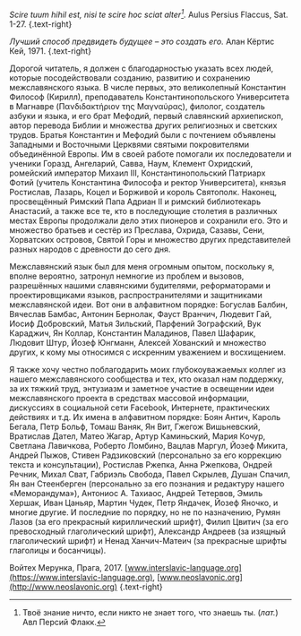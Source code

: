 _Scire tuum hihil est, nisi te scire hoc sciat alter[^1]._
Aulus Persius Flaccus, Sat. 1-27. {.text-right}

[^1]: Твоё знание ничто, если никто не знает того, что знаешь ты. (_лат._) Авл Персий Флакк.

_Лучший способ предвидеть будущее – это создать его._
Алан Кёртис Кей, 1971. {.text-right}

Дорогой читатель, я должен с благодарностью указать всех людей, которые посодействовали созданию, развитию и сохранению межславянского языка. В числе первых, это великолепный Константин Философ (Кирилл), преподаватель Константинопольского Университета в Магнавре (Πανδιδακτήριον της Μαγναύρας), филолог, создатель азбуки и языка, и его брат Мефодий, первый славянский архиепископ, автор перевода Библии и множества других религиозных и светских трудов. Братья Константин и Мефодий были с почтением объявлены Западными и Восточными Церквями святыми покровителями объединённой Европы. Им в своей работе помогали их последователи и ученики Горазд, Ангеларий, Савва, Наум, Клемент Охридский, ромейский император Михаил ІІІ, Константинопольский Патриарх Фотий (учитель Константина Философа и ректор Университета), князья Ростислав, Лазарь, Коцел и Борживой и король Святополк. Наконец, просвещённый Римский Папа Адриан ІІ и римский библиотекарь Анастасий, а также все те, кто в последующие столетия в различных местах Европы продолжали дело этих пионеров и сохранили его. Это и множество братьев и сестёр из Преслава, Охрида, Сазавы, Сени, Хорватских островов, Святой Горы и множество других представителей разных народов с древности до сего дня.

Межславянский язык был для меня огромным опытом, поскольку я, вполне вероятно, затронул немногие из проблем и вызовов, разрешённых нашими славянскими будителями, реформаторами и проектировщиками языков, распространителями и защитниками межславянской идеи. Вот они в алфавитном порядке: Богуслав Балбин, Вячеслав Бамбас, Антонин Бернолак, Фауст Вранчич, Людевит Гай, Иосиф Добровский, Матья Зильский, Парфений Зографский, Вук Караджич, Ян Коллар, Константин Маладинов, Павел Шафарик, Людовит Штур, Йозеф Юнгманн, Алексей Хованский и множество других, к кому мы относимся с искренним уважением и восхищением.

Я также хочу честно поблагодарить моих глубокоуважаемых коллег из нашего межславянского сообщества и тех, кто оказал нам поддержку, за их тяжкий труд, энтузиазм и заметное участие в освещении идеи межславянского проекта в средствах массовой информации, дискуссиях в социальной сети Facebook, Интернете, практических действиях и т.д. Их имена в алфавитном порядке: Боян Антич, Кароль Бегала, Петр Больф, Томаш Ваняк, Ян Вит, Гжегож Вишьневский, Вратислав Дател, Матео Жагар, Артур Каминьский, Мария Кочур, Светлана Лавичкова, Роберто Ломбино, Вацлав Маргул, Йозеф Микита, Андрей Пыжов, Стивен Радзиковский (персонально за его коррекцию текста и консультации), Ростислав Ржепка, Анна Ржепкова, Ондрей Речник, Михал Сват, Габриэль Свобода, Павел Скрылев, Душан Спачил, Ян ван Стеенберген (персонально за его познания и редактуру нашего «Меморандума»), Антониос А. Тахиаос, Андрей Тетервов, Эмиль Хершак, Иван Цаньяр, Мартин Чудек, Петр Яндачек, Йозеф Яночко, и многие другие. И последние по порядку, но не по назначению, Румян Лазов (за его прекрасный кириллический шрифт), Филип Цвитич (за его превосходный глаголический шрифт), Александр Андреев (за изящный глаголический шрифт) и Ненад Ханчич-Матеич (за прекрасные шрифты глаголицы и босанчицы).

Войтех Мерунка, Прага, 2017.
[www.interslavic-language.org](https://www.interslavic-language.org), [www.neoslavonic.org](http://www.neoslavonic.org) {.text-right}

